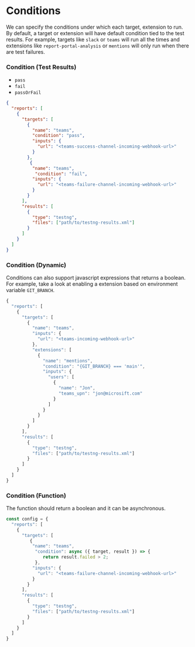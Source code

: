# Conditions

We can specify the conditions under which each target, extension to run. By default, a target or extension will have default condition tied to the test results. For example, targets like `slack` or `teams` will run all the times and extensions like `report-portal-analysis` or `mentions` will only run when there are test failures.

### Condition (Test Results)

- `pass`
- `fail`
- `passOrFail`

```json {7,14}
{
  "reports": [
    {
      "targets": [
        {
          "name": "teams",
          "condition": "pass",
          "inputs": {
            "url": "<teams-success-channel-incoming-webhook-url>"
          }
        },
         {
          "name": "teams",
           "condition": "fail",
          "inputs": {
            "url": "<teams-failure-channel-incoming-webhook-url>"
          }
        }
      ],
      "results": [
        {
          "type": "testng",
          "files": ["path/to/testng-results.xml"]
        }
      ]
    }
  ]
}
```

### Condition (Dynamic)

Conditions can also support javascript expressions that returns a boolean. For example, take a look at enabling a extension based on environment variable `GIT_BRANCH`.

```js {13}
{
  "reports": [
    {
      "targets": [
        {
          "name": "teams",
          "inputs": {
            "url": "<teams-incoming-webhook-url>"
          },
          "extensions": [
            {
              "name": "mentions",
              "condition": "{GIT_BRANCH} === 'main'",
              "inputs": {
                "users": [
                  {
                    "name": "Jon",
                    "teams_upn": "jon@microsift.com"
                  }
                ]
              }   
            }
          ]
        }
      ],
      "results": [
        {
          "type": "testng",
          "files": ["path/to/testng-results.xml"]
        }
      ]
    }
  ]
}
```

### Condition (Function)

The function should return a boolean and it can be asynchronous.

```js {7,14}
const config = {
  "reports": [
    {
      "targets": [
         {
          "name": "teams",
           "condition": async ({ target, result }) => {
              return result.failed > 2;
           },
          "inputs": {
            "url": "<teams-failure-channel-incoming-webhook-url>"
          }
        }
      ],
      "results": [
        {
          "type": "testng",
          "files": ["path/to/testng-results.xml"]
        }
      ]
    }
  ]
}
```